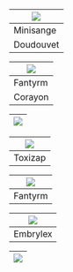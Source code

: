## 

|![](https://www.pokepedia.fr/images/b/b3/R%C3%AAve_Ball.png)|
|----------|
|Minisange|
|Doudouvet|
 

|![](https://www.pokepedia.fr/images/d/df/Lune_Ball.png)|
|---------|
|Fantyrm|
|Corayon|

|![](https://www.pokepedia.fr/images/8/80/App%C3%A2t_Ball.png)|
|---------|

|![](https://www.pokepedia.fr/images/0/03/Speed_Ball.png)|
|--------|
|Toxizap|

|![](https://www.pokepedia.fr/images/0/0d/Love_Ball.png)|
|---------|
|Fantyrm|

|![](https://www.pokepedia.fr/images/c/c9/Copain_Ball.png)|
|----------|
|Embrylex|

|![](https://www.pokepedia.fr/images/9/9d/Niveau_Ball.png)|
|----------| 
